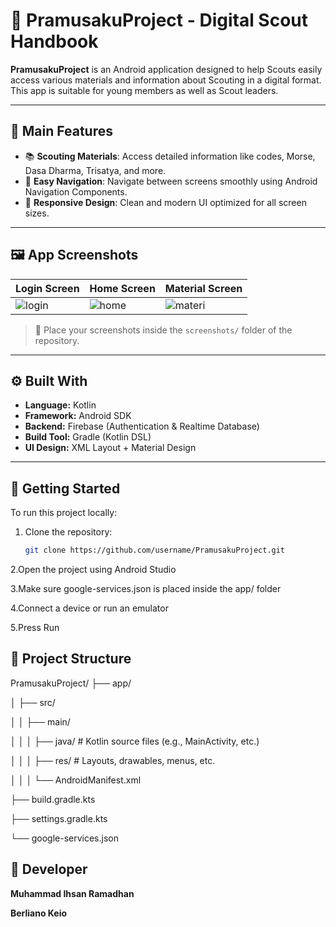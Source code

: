 # 📱 PramusakuProject - Digital Scout Handbook

**PramusakuProject** is an Android application designed to help Scouts easily access various materials and information about Scouting in a digital format. This app is suitable for young members as well as Scout leaders.

---

## 🎯 Main Features

- 📚 **Scouting Materials**: Access detailed information like codes, Morse, Dasa Dharma, Trisatya, and more.
- 🧭 **Easy Navigation**: Navigate between screens smoothly using Android Navigation Components.
- 🎨 **Responsive Design**: Clean and modern UI optimized for all screen sizes.

---

## 🖼️ App Screenshots

| Login Screen | Home Screen | Material Screen |
|--------------|-------------|-----------------|
| ![login](screenshots/login.png) | ![home](screenshots/home.png) | ![materi](screenshots/materi.png) |

> 📌 Place your screenshots inside the `screenshots/` folder of the repository.

---

## ⚙️ Built With

- **Language:** Kotlin
- **Framework:** Android SDK
- **Backend:** Firebase (Authentication & Realtime Database)
- **Build Tool:** Gradle (Kotlin DSL)
- **UI Design:** XML Layout + Material Design

---

## 🚀 Getting Started

To run this project locally:

1. Clone the repository:
   ```bash
   git clone https://github.com/username/PramusakuProject.git
   
2.Open the project using Android Studio

3.Make sure google-services.json is placed inside the app/ folder

4.Connect a device or run an emulator

5.Press Run


## 📁 Project Structure
PramusakuProject/
├── app/

│   ├── src/

│   │   ├── main/

│   │   │   ├── java/          # Kotlin source files (e.g., MainActivity, etc.)
                              
│   │   │   ├── res/           # Layouts, drawables, menus, etc.
                             
│   │   │   └── AndroidManifest.xml

├── build.gradle.kts

├── settings.gradle.kts

└── google-services.json

## 👤 Developer
**Muhammad Ihsan Ramadhan**

**Berliano Keio**

